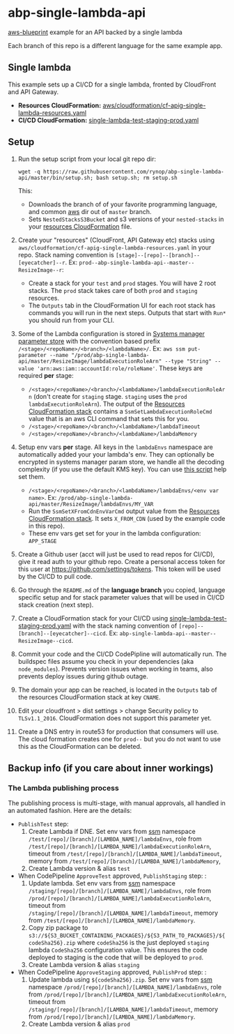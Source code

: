 # abp-single-lambda-api

[aws-blueprint](https://github.com/rynop/aws-blueprint) example for an API backed by a single lambda

Each branch of this repo is a different language for the same example app.

##  Single lambda

This example sets up a CI/CD for a single lambda, fronted by CloudFront and API Gateway.   

*  **Resources CloudFormation:** [aws/cloudformation/cf-apig-single-lambda-resources.yaml](./aws/cloudformation/cf-apig-single-lambda-resources.yaml)
*  **CI/CD CloudFormation:** [single-lambda-test-staging-prod.yaml](https://github.com/rynop/aws-blueprint/pipelines/cicd/single-lambda-test-staging-prod.yaml)

## Setup

1. Run the setup script from your local git repo dir: 
    ```
    wget -q https://raw.githubusercontent.com/rynop/abp-single-lambda-api/master/bin/setup.sh; bash setup.sh; rm setup.sh
    ```

    This:
    *  Downloads the branch of of your favorite programming language, and common [aws](./aws) dir out of `master` branch.  
    *  Sets `NestedStacksS3Bucket` and s3 versions of your `nested-stacks` in your [resources CloudFormation](./aws/cloudformation/cf-apig-single-lambda-resources.yaml) file.
1. Create your "resources" (CloudFront, API Gateway etc) stacks using `aws/cloudformation/cf-apig-single-lambda-resources.yaml` in your repo. Stack naming convention is `[stage]--[repo]--[branch]--[eyecatcher]--r`. Ex: `prod--abp-single-lambda-api--master--ResizeImage--r`:
    *  Create a stack for your `test` and `prod` stages.  You will have 2 root stacks.  The `prod` stack takes care of both `prod` and `staging` resources.
    *  The `Outputs` tab in the CloudFormation UI for each root stack has commands you will run in the next steps.  Outputs that start with `Run*` you should run from your CLI.
1. Some of the Lambda configuration is stored in [Systems manager parameter store](https://console.aws.amazon.com/systems-manager/parameters) with the convention based prefix `/<stage>/<repoName>/<branch>/<lambdaName>/`.  Ex: `aws ssm put-parameter --name "/prod/abp-single-lambda-api/master/ResizeImage/lambdaExecutionRoleArn" --type "String" --value 'arn:aws:iam::accountId:role/roleName'`.  These keys are required **per** stage:
    * `/<stage>/<repoName>/<branch>/<lambdaName>/lambdaExecutionRoleArn` (don't create for `staging` stage.  `staging` uses the `prod` `lambdaExecutionRoleArn`).  The output of the [Resources CloudFormation stack](./aws/cloudformation/cf-apig-single-lambda-resources.yaml) contains a `SsmSetLambdaExecutionRoleCmd` value that is an aws CLI command that sets this for you.
    * `/<stage>/<repoName>/<branch>/<lambdaName>/lambdaTimeout`
    * `/<stage>/<repoName>/<branch>/<lambdaName>/lambdaMemory`
1.  Setup env vars **per** stage.  All keys in the `lambdaEnvs` namespace are automatically added your your lambda's env.  They can optionally be encrypted in systems manager param store, we handle all the decoding complexity (if you use the default KMS key).  You can use [this script](https://github.com/rynop/aws-blueprint/blob/master/bin/lambda-ssm-env-var-helper.sh) help set them.
    * `/<stage>/<repoName>/<branch>/<lambdaName>/lambdaEnvs/<env var name>`.  Ex: `/prod/abp-single-lambda-api/master/ResizeImage/lambdaEnvs/MY_VAR`    
    * Run the `SsmSetXFromCdnEnvVarCmd` output value from the [Resources CloudFormation stack](./aws/cloudformation/cf-apig-single-lambda-resources.yaml).  It sets `X_FROM_CDN` (used by the example code in this repo).
    * These env vars get set for your in the lambda configuration: `APP_STAGE`
1.  Create a Github user (acct will just be used to read repos for CI/CD), give it read auth to your github repo.  Create a personal access token for this user at https://github.com/settings/tokens.  This token will be used by the CI/CD to pull code.    
1.  Go through the `README.md` of the **language branch** you copied, language specific setup and for stack parameter values that will be used in CI/CD stack creation (next step).
1.  Create a CloudFormation stack for your CI/CD using [single-lambda-test-staging-prod.yaml](https://github.com/rynop/aws-blueprint/blob/master/pipelines/cicd/single-lambda-test-staging-prod.yaml) with the stack naming convention of `[repo]--[branch]--[eyecatcher]--cicd`.  Ex: `abp-single-lambda-api--master--ResizeImage--cicd`.  
1. Commit your code and the CI/CD CodePipline will automatically run.  The buildspec files assume you check in your dependencies (aka `node_modules`).  Prevents version issues when working in teams, also prevents deploy issues during github outage.
1. The domain your app can be reached, is located in the `Outputs` tab of the resources CloudFormation stack at key `CNAME`.
1. Edit your cloudfront > dist settings > change Security policy to `TLSv1.1_2016`.  CloudFormation does not support this parameter yet.
1. Create a DNS entry in route53 for production that consumers will use.  The cloud formation creates one for `prod--` but you do not want to use this as the CloudFormation can be deleted.

## Backup info (if you care about inner workings)

### The Lambda publishing process

The publishing process is multi-stage, with manual approvals, all handled in an automated fashion.  Here are the details:

*  `PublishTest` step: 
    1.  Create Lambda if DNE. Set env vars from [ssm](https://console.aws.amazon.com/systems-manager/parameters) namespace `/test/[repo]/[branch]/[LAMBDA_NAME]/lambdaEnvs`, role from `/test/[repo]/[branch]/[LAMBDA_NAME]/lambdaExecutionRoleArn`, timeout from `/test/[repo]/[branch]/[LAMBDA_NAME]/lambdaTimeout`, memory from `/test/[repo]/[branch]/[LAMBDA_NAME]/lambdaMemory`,
    1.  Create Lambda version & alias `test`
*  When CodePipeline `ApproveTest` approved, `PublishStaging` step: : 
    1.  Update lambda. Set env vars from [ssm](https://console.aws.amazon.com/systems-manager/parameters) namespace `/staging/[repo]/[branch]/[LAMBDA_NAME]/lambdaEnvs`, role from `/prod/[repo]/[branch]/[LAMBDA_NAME]/lambdaExecutionRoleArn`, timeout from `/staging/[repo]/[branch]/[LAMBDA_NAME]/lambdaTimeout`, memory from `/test/[repo]/[branch]/[LAMBDA_NAME]/lambdaMemory`.  
    1.  Copy zip package to `s3://${S3_BUCKET_CONTAINING_PACKAGES}/${S3_PATH_TO_PACKAGES}/${codeSha256}.zip` where `codeSha256` is the just deployed `staging` lambda `CodeSha256` configuration value.  This ensures the code deployed to staging is the code that will be deployed to `prod`.
    1.  Create Lambda version & alias `staging`
*  When CodePipeline `ApproveStaging` approved, `PublishProd` step: : 
    1.  Update lambda using `${codeSha256}.zip`. Set env vars from [ssm](https://console.aws.amazon.com/systems-manager/parameters) namespace `/prod/[repo]/[branch]/[LAMBDA_NAME]/lambdaEnvs`, role from `/prod/[repo]/[branch]/[LAMBDA_NAME]/lambdaExecutionRoleArn`, timeout from `/staging/[repo]/[branch]/[LAMBDA_NAME]/lambdaTimeout`, memory from `/prod/[repo]/[branch]/[LAMBDA_NAME]/lambdaMemory`.  
    1.  Create Lambda version & alias `prod` 

